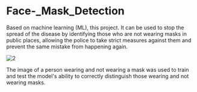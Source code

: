 # Face-_Mask_Detection


Based on machine learning (ML), this project. It can be used to stop the spread of the disease by identifying those who are not wearing masks in public places, allowing the police to take strict measures against them and prevent the same mistake from happening again.

![2](https://user-images.githubusercontent.com/108457802/178483479-725fede4-baec-4ec2-80ad-92da73c754f6.jpg)


The image of a person wearing and not wearing a mask was used to train and test the model's ability to correctly distinguish those wearing and not wearing masks.


<p>
<p>
